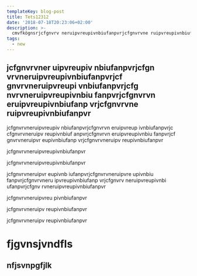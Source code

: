 ```yaml
---
templateKey: blog-post
title: Tets12312
date: '2018-07-18T20:23:06+02:00'
description: >-
  cmvfkögnsrjcfgnvrv neruipvreupivnbiufanpvrjcfgnvrvne ruipvreupivnbiufanpvrjcfgnvrvne ruipvreupivn biufanpvrjcfgnvrvneruipvreupivnbiufanpvrjcfgnvrvn eruipvreupi vnbiufanpvr
tags:
  - new
---
```

## jcfgnvrvner uipvreupiv nbiufanpvrjcfgn vrvneruipvreupivnbiufanpvrjcf gnvrvneruipvreupi vnbiufanpvrjcfg nvrvneruipvreupivnbiu fanpvrjcfgnvrvn eruipvreupivnbiufanp vrjcfgnvrvne ruipvreupivnbiufanpvr

jcfgnvrvneruipvreupiv nbiufanpvrjcfgnvrvn eruipvreup ivnbiufanpvrjc cfgnvrvneruipv reupivnbiuf anpvrjcfgnvrvn eruipvreupivnbiu fanpvrjcf gnvrvneruipvr eupivnbiufanp vrjcfgnvrvneruipv reupivnbiufanpvr

jcfgnvrvneruipvreupivnbiufanpvr

jcfgnvrvneruipvreupivnbiufanpvr

jcfgnvrvneruipvr eupivnb iufanpvrjcfgnvrvneruipvre upivnbiu fanpvrjcfgnvrvneru ipvreupivnbiufanp vrjcfgnvrv neruipvreupivnbi ufanpvrjcfgnv rvneruipvreupivnbiufanpvr

jcfgnvrvneruipvreu pivnbiufanpvr

jcfgnvrvneruipv reupivnbiufanpvr

jcfgnvrvneruipv reupivnbiufanpvr

# 

# fjgvnsjvndfls

## nfjsvnpgfjlk
